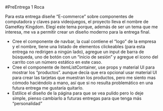 #PreEntrega 1 Roca

Para esta entrega diseñe “E-commerce” sobre componentes de computadora y claves para videojuegos, el proyecto lleva el nombre de GameKey Kingdom. Elegí este tema porque, además de ser un tema que me interesa, me va a permitir crear un diseño moderno para la entrega final.
- Cree el componente de navbar, la cual contiene el “logo” de la empresa y el nombre, tiene una listado de elementos clickeables (para esta entrega no redirigen a ningún lado), agregue un input de barra de búsqueda, uno de botón con un “inicio de sesión” y agregue el icono del carrito con un número estático en este caso.
- Cree el componente de itemListContainer, use props y material UI para mostrar los “productos”. aunque decía que era opcional usar material UI para crear las tarjetas que muestran los productos, pero me siento mas cómodo haciéndolo a mano, así que si no resulta problemático en una futura entrega me gustaría quitarlo.
-  Estilice el  diseño de la página para que se vea pulido pero lo deje simple, pienso cambiarlo a futuras entregas para que tenga más “personalidad”

